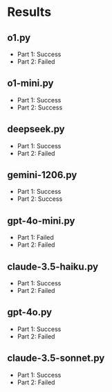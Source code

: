 # Results

## o1.py

- Part 1: Success
- Part 2: Failed

## o1-mini.py

- Part 1: Success
- Part 2: Success

## deepseek.py

- Part 1: Success
- Part 2: Failed

## gemini-1206.py

- Part 1: Success
- Part 2: Success

## gpt-4o-mini.py

- Part 1: Failed
- Part 2: Failed

## claude-3.5-haiku.py

- Part 1: Success
- Part 2: Failed

## gpt-4o.py

- Part 1: Success
- Part 2: Failed

## claude-3.5-sonnet.py

- Part 1: Success
- Part 2: Failed
